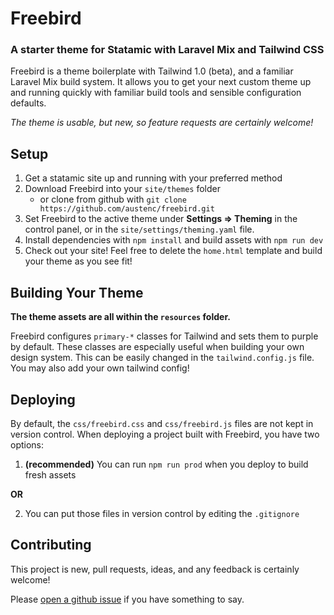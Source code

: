 # Freebird

### A starter theme for Statamic with Laravel Mix and Tailwind CSS

Freebird is a theme boilerplate with Tailwind 1.0 (beta), and a familiar Laravel Mix build system. 
It allows you to get your next custom theme up and running quickly with familiar build tools and 
sensible configuration defaults. 

*The theme is usable, but new, so feature requests are certainly welcome!*

## Setup

1. Get a statamic site up and running with your preferred method
2. Download Freebird into your `site/themes` folder
   - or clone from github with `git clone https://github.com/austenc/freebird.git`
3. Set Freebird to the active theme under **Settings => Theming** in the control panel, 
or in the `site/settings/theming.yaml` file. 
4. Install dependencies with `npm install` and build assets with `npm run dev`
5. Check out your site! Feel free to delete the `home.html` template and build your theme as you see fit!

## Building Your Theme

**The theme assets are all within the `resources` folder.**

Freebird configures `primary-*` classes for Tailwind and sets them to purple by default. These classes are especially useful when building your own design system. This can be easily changed in the `tailwind.config.js` file. You may also add your own tailwind config!

## Deploying

By default, the `css/freebird.css` and `css/freebird.js` files are not kept in version control. 
When deploying a project built with Freebird, you have two options:
    

1. **(recommended)** You can run `npm run prod` when you deploy to build fresh assets         

**OR**
    

2. You can put those files in version control by editing the `.gitignore`



## Contributing

This project is new, pull requests, ideas, and any feedback is certainly welcome!

Please [open a github issue](https://github.com/austenc/freebird/issues/new) if you have something to say.
